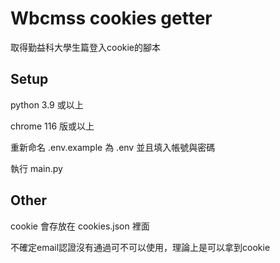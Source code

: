 # Wbcmss cookies getter

  取得勤益科大學生篇登入cookie的腳本

## Setup

  python 3.9 或以上

  chrome 116 版或以上

  重新命名 .env.example 為 .env 並且填入帳號與密碼

  執行 main.py

## Other
  cookie 會存放在 cookies.json 裡面

  不確定email認證沒有通過可不可以使用，理論上是可以拿到cookie